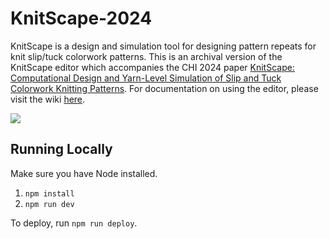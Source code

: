 # KnitScape-2024

KnitScape is a design and simulation tool for designing pattern repeats for knit
slip/tuck colorwork patterns. This is an archival version of the KnitScape
editor which accompanies the CHI 2024 paper
[KnitScape: Computational Design and Yarn-Level Simulation of Slip and Tuck Colorwork Knitting Patterns](https://dl.acm.org/doi/10.1145/3613904.3642799).
For documentation on using the editor, please visit the wiki
[here](https://github.com/machineagency/knitscape-2024/wiki).

![](assets/images/hexQuilt.gif)

## Running Locally

Make sure you have Node installed.

1. `npm install`
2. `npm run dev`

To deploy, run `npm run deploy`.
